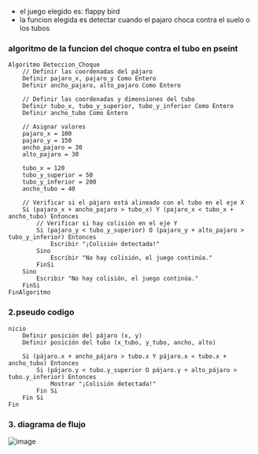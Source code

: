 - el juego elegido es: flappy bird 
- la funcion elegida es detectar cuando el pajaro choca contra el suelo o los tubos 
### algoritmo de la funcion del choque contra el tubo en pseint

```
Algoritmo Deteccion_Choque
    // Definir las coordenadas del pájaro
    Definir pajaro_x, pajaro_y Como Entero
    Definir ancho_pajaro, alto_pajaro Como Entero
    
    // Definir las coordenadas y dimensiones del tubo
    Definir tubo_x, tubo_y_superior, tubo_y_inferior Como Entero
    Definir ancho_tubo Como Entero
	
    // Asignar valores  
    pajaro_x = 100
    pajaro_y = 150
    ancho_pajaro = 30
    alto_pajaro = 30
	
    tubo_x = 120
    tubo_y_superior = 50
    tubo_y_inferior = 200
    ancho_tubo = 40
	
    // Verificar si el pájaro está alineado con el tubo en el eje X
    Si (pajaro_x + ancho_pajaro > tubo_x) Y (pajaro_x < tubo_x + ancho_tubo) Entonces
        // Verificar si hay colisión en el eje Y
        Si (pajaro_y < tubo_y_superior) O (pajaro_y + alto_pajaro > tubo_y_inferior) Entonces
            Escribir "¡Colisión detectada!"
        Sino
            Escribir "No hay colisión, el juego continúa."
        FinSi
    Sino
        Escribir "No hay colisión, el juego continúa."
    FinSi
FinAlgoritmo

```
### 2.pseudo codigo
```
nicio
    Definir posición del pájaro (x, y)
    Definir posición del tubo (x_tubo, y_tubo, ancho, alto)

    Si (pájaro.x + ancho_pájaro > tubo.x Y pájaro.x < tubo.x + ancho_tubo) Entonces
        Si (pájaro.y < tubo.y_superior O pájaro.y + alto_pájaro > tubo.y_inferior) Entonces
            Mostrar "¡Colisión detectada!"
        Fin Si
    Fin Si
Fin
```
### 3. diagrama de flujo



![image](https://github.com/user-attachments/assets/59382168-67bd-4925-93fb-5ff45da2776d)





